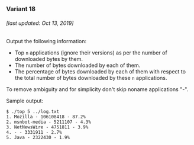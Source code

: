 ### Variant 18

###### [last updated: Oct 13, 2019]

Output the following information:

* Top `n` applications (ignore their versions) as per the number of downloaded bytes by them.
* The number of bytes downloaded by each of them.
* The percentage of bytes downloaded by each of them with respect to the total number of bytes downloaded by these `n` applications.

To remove ambiguity and for simplicity don't skip noname applications "-".

Sample output:

```
$ ./top 5 ../log.txt
1. Mozilla - 106108418 - 87.2%
2. msnbot-media - 5211107 - 4.3%
3. NetNewsWire - 4751811 - 3.9%
4. - - 3331911 - 2.7%
5. Java - 2322430 - 1.9%              
```
